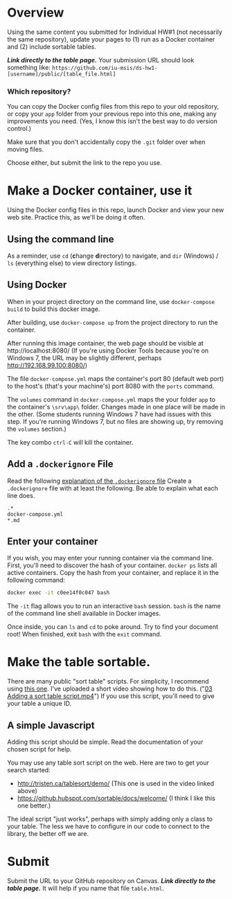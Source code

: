 
# Overview
Using the same content you submitted for Individual HW#1 (not necessarily the same repository), update your pages to (1)  run as a Docker container and (2) include sortable tables.

_**Link directly to the table page.**_ Your submission URL should look something like: `https://github.com/iu-msis/ds-hw1-[username]/public/[table_file.html]`

### Which repository?
You can copy the Docker config files from this repo to your old repository, or copy your `app` folder from your previous repo into this one, making any improvements you need. (Yes, I know this isn't the best way to do version control.)

Make sure that you don't accidentally copy the `.git` folder over when moving files.

Choose either, but submit the link to the repo you use.

# Make a Docker container, use it
Using the Docker config files in this repo, launch Docker and view your new web site. Practice this, as we'll be doing it often.

## Using the command line
As a reminder, use `cd` (**c**hange **d**irectory) to navigate, and `dir` (Windows) / `ls` (everything else) to view directory listings.

## Using Docker
When in your project directory on the command line, use `docker-compose build` to build this docker image.

After building, use `docker-compose up` from the project directory to run the container.

After running this image container, the web page should be visible at http://localhost:8080/ (If you're using Docker Tools because you're on Windows 7, the URL may be slightly different, perhaps http://192.168.99.100:8080/)

The file `docker-compose.yml` maps the container's port 80 (default web port) to
the host's (that's your machine's) port 8080 with the `ports` command.

The `volumes` command in `docker-compose.yml` maps the your folder `app` to the
container's `\srv\app\` folder. Changes made in one place will be made in the
 other. (Some students running Windows 7 have had issues with this step. If you're running Windows 7, but no files are showing up, try removing the `volumes` section.)

The key combo `ctrl-C` will kill the container.

## Add a `.dockerignore` File
Read the following [explanation of the `.dockerignore` file](https://blog.codeship.com/leveraging-the-dockerignore-file-to-create-smaller-images/)
Create a `.dockerignore` file with at least the following. Be able to explain what each line does.

```
.*
docker-compose.yml
*.md

```

## Enter your container

If you wish, you may enter your running container via the command line. First, you'll need to discover the hash of your container. `docker ps` lists all active containers. Copy the hash from your container, and replace it in the following command:

```bash
docker exec -it c0ee14f0c047 bash
```

The `-it` flag allows you to run an interactive `bash` session. `bash` is the name of the command line shell available in Docker images.

Once inside, you can `ls` and `cd` to poke around. Try to find your document root! When finished, exit `bash` with the `exit` command.


# Make the table sortable.

There are many public "sort table" scripts. For simplicity, I recommend using [this one](http://tristen.ca/tablesort/demo/). I've uploaded a short video showing how to do this. ("[03 Adding a sort table script.mp4](https://iu.mediaspace.kaltura.com/media/03+Adding+a+sort+table+script/1_9cd5rcdg)") If you use this script, you'll need to give your table a unique ID.

## A simple Javascript

Adding this script should be simple. Read the documentation of your chosen script for help.

You may use any table sort script on the web. Here are two to get your search started:

* http://tristen.ca/tablesort/demo/ (This one is used in the video linked above)
* https://github.hubspot.com/sortable/docs/welcome/ (I think I like this one better.)

The ideal script "just works", perhaps with simply adding only a class to your table. The less we have to configure in our code to connect to the library, the better off we are.

# Submit
Submit the URL to your GitHub repository on Canvas. _**Link directly to the table page.**_ It will help if you name that file `table.html`.
